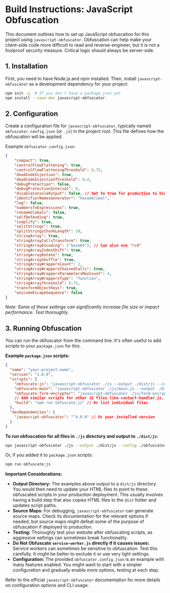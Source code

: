 # Build Instructions: JavaScript Obfuscation

This document outlines how to set up JavaScript obfuscation for this project using `javascript-obfuscator`. Obfuscation can help make your client-side code more difficult to read and reverse-engineer, but it is not a foolproof security measure. Critical logic should always be server-side.

## 1. Installation

First, you need to have Node.js and npm installed. Then, install `javascript-obfuscator` as a development dependency for your project:

```bash
npm init -y  # If you don't have a package.json yet
npm install --save-dev javascript-obfuscator
```

## 2. Configuration

Create a configuration file for `javascript-obfuscator`, typically named `obfuscator.config.json` (or `.js`) in the project root. This file defines how the obfuscation will be applied.

Example `obfuscator.config.json`:
```json
{
    "compact": true,
    "controlFlowFlattening": true,
    "controlFlowFlatteningThreshold": 0.75,
    "deadCodeInjection": true,
    "deadCodeInjectionThreshold": 0.4,
    "debugProtection": false,
    "debugProtectionInterval": 0,
    "disableConsoleOutput": false, // Set to true for production to hide console.log outputs
    "identifierNamesGenerator": "hexadecimal",
    "log": false,
    "numbersToExpressions": true,
    "renameGlobals": false,
    "selfDefending": true,
    "simplify": true,
    "splitStrings": true,
    "splitStringsChunkLength": 10,
    "stringArray": true,
    "stringArrayCallsTransform": true,
    "stringArrayEncoding": ["base64"], // Can also use "rc4"
    "stringArrayIndexShift": true,
    "stringArrayRotate": true,
    "stringArrayShuffle": true,
    "stringArrayWrappersCount": 2,
    "stringArrayWrappersChainedCalls": true,
    "stringArrayWrappersParametersMaxCount": 4,
    "stringArrayWrappersType": "function",
    "stringArrayThreshold": 0.75,
    "transformObjectKeys": true,
    "unicodeEscapeSequence": false
}
```
*Note: Some of these settings can significantly increase file size or impact performance. Test thoroughly.*

## 3. Running Obfuscation

You can run the obfuscator from the command line. It's often useful to add scripts to your `package.json` for this.

**Example `package.json` scripts:**

```json
{
  "name": "your-project-name",
  "version": "1.0.0",
  "scripts": {
    "obfuscate:js": "javascript-obfuscator ./js --output ./dist/js --config ./obfuscator.config.json",
    "obfuscate:main": "javascript-obfuscator ./js/main.js --output ./dist/js/main.obfuscated.js --config ./obfuscator.config.json",
    "obfuscate:form-encryptor": "javascript-obfuscator ./js/form-encryptor.js --output ./dist/js/form-encryptor.obfuscated.js --config ./obfuscator.config.json",
    // Add similar scripts for other JS files like contact-handler.js, join-handler.js
    "build": "npm run obfuscate:js" // Or list individual files
  },
  "devDependencies": {
    "javascript-obfuscator": "^4.0.0" // Or your installed version
  }
}
```

**To run obfuscation for all files in `./js` directory and output to `./dist/js`:**
```bash
npx javascript-obfuscator ./js --output ./dist/js --config ./obfuscator.config.json
```
Or, if you added it to `package.json` scripts:
```bash
npm run obfuscate:js
```

**Important Considerations:**
*   **Output Directory:** The examples above output to a `dist/js` directory. You would then need to update your HTML files to point to these obfuscated scripts in your production deployment. This usually involves having a build step that also copies HTML files to the `dist` folder and updates script paths.
*   **Source Maps:** For debugging, `javascript-obfuscator` can generate source maps. Check its documentation for the relevant options if needed, but source maps might defeat some of the purpose of obfuscation if deployed to production.
*   **Testing:** Thoroughly test your website after obfuscating scripts, as aggressive settings can sometimes break functionality.
*   **Do Not Obfuscate `service-worker.js` directly if it causes issues:** Service workers can sometimes be sensitive to obfuscation. Test this carefully. It might be better to exclude it or use very light settings.
*   **Configuration:** The provided `obfuscator.config.json` is an example with many features enabled. You might want to start with a simpler configuration and gradually enable more options, testing at each step.

Refer to the official `javascript-obfuscator` documentation for more details on configuration options and CLI usage.
